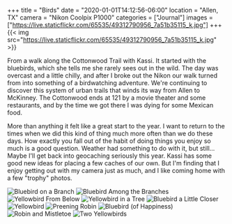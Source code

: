 +++
title = "Birds"
date = "2020-01-01T14:12:56-06:00"
location = "Allen, TX"
camera = "Nikon Coolpix P1000"
categories = ["Journal"]
images = ["https://live.staticflickr.com/65535/49312790956_7a51b35115_k.jpg"]
+++
{{< img src="https://live.staticflickr.com/65535/49312790956_7a51b35115_k.jpg" >}}
<!--more-->
From a walk along the Cottonwood Trail with Kassi. It started with the bluebirds, which she tells me she rarely sees out in the wild. The day was overcast and a little chilly, and after I broke out the Nikon our walk turned from into something of a birdwatching adventure. We're continuing to discover this system of urban trails that winds its way from Allen to McKinney. The Cottonwood ends at 121 by a movie theater and some restaurants, and by the time we got there I was dying for some Mexican food. 

More than anything it felt like a great start to the year. I want to return to the times when we did this kind of thing much more often than we do these days. How exactly you fall out of the habit of doing things you enjoy so much is a good question. Weather had something to do with it, but still… Maybe I'll get back into geocaching seriously this year. Kassi has some good new ideas for placing a few caches of our own. But I'm finding that I enjoy getting out with my camera just as much, and I like coming home with a few "trophy" photos.

<div id="gallery">
		<img alt="Bluebird on a Branch" src="https://live.staticflickr.com/65535/49312290393_c99fbc05c3.jpg"
			data-image="https://live.staticflickr.com/65535/49312290393_8801d9aaa0_k.jpg">
		<img alt="Bluebird Among the Branches" src="https://live.staticflickr.com/65535/49312792186_d8932758d5.jpg"
			data-image="https://live.staticflickr.com/65535/49312792186_a8d5e48491_k.jpg">
		<img alt="Yellowbird From Below" src="https://live.staticflickr.com/65535/49312291878_ef5b912663.jpg"
			data-image="https://live.staticflickr.com/65535/49312291878_c3436e50e8_k.jpg">
		<img alt="Yellowbird in a Tree" src="https://live.staticflickr.com/65535/49312790371_3f3d53ca84.jpg"
			data-image="https://live.staticflickr.com/65535/49312790371_e55aeace03_k.jpg">
		<img alt="Bluebird a Little Closer" src="https://live.staticflickr.com/65535/49312294168_a9dce22f38.jpg"
			data-image="https://live.staticflickr.com/65535/49312294168_3c165514c2_k.jpg">
		<img alt="Yellowbird" src="https://live.staticflickr.com/65535/49312294438_f3df7bc5f4.jpg"
			data-image="https://live.staticflickr.com/65535/49312294438_3da5f9d2d1_k.jpg">
		<img alt="Preening Robin" src="https://live.staticflickr.com/65535/49312790956_02fc7f3859.jpg"
			data-image="https://live.staticflickr.com/65535/49312790956_7a51b35115_k.jpg">
		<img alt="Bluebird (of Happiness)" src="https://live.staticflickr.com/65535/49312289748_07b1c65166.jpg"
			data-image="https://live.staticflickr.com/65535/49312289748_c61570db14_k.jpg">
		<img alt="Robin and Mistletoe" src="https://live.staticflickr.com/65535/49312998652_9b993b56c9.jpg"
			data-image="https://live.staticflickr.com/65535/49312998652_9c0250e3e0_k.jpg">
		<img alt="Two Yellowbirds" src="https://live.staticflickr.com/65535/49312788921_4061de2961.jpg"
			data-image="https://live.staticflickr.com/65535/49312788921_6ab8fb83af_k.jpg">
</div>
